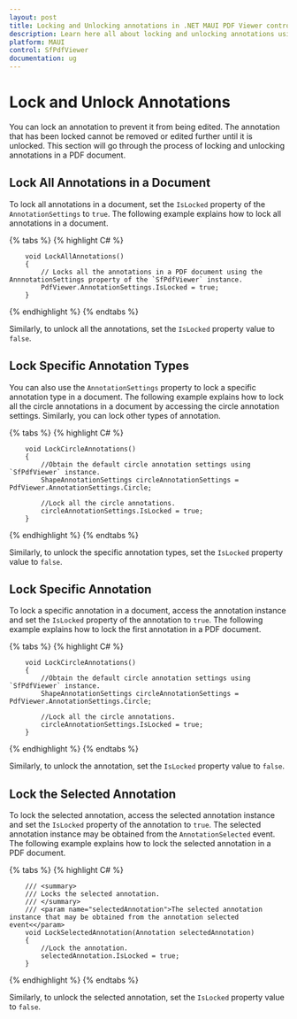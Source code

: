 ```yaml
---
layout: post
title: Locking and Unlocking annotations in .NET MAUI PDF Viewer control | Syncfusion
description: Learn here all about locking and unlocking annotations using Syncfusion .NET MAUI PDF Viewer (SfPdfViewer) control.
platform: MAUI
control: SfPdfViewer
documentation: ug
---
```


# Lock and Unlock Annotations

You can lock an annotation to prevent it from being edited. The annotation that has been locked cannot be removed or edited further until it is unlocked. This section will go through the process of locking and unlocking annotations in a PDF document.

## Lock All Annotations in a Document

To lock all annotations in a document, set the `IsLocked` property of the `AnnotationSettings` to `true`. The following example explains how to lock all annotations in a document.

{% tabs %}
{% highlight C# %}

        void LockAllAnnotations()
        {
            // Locks all the annotations in a PDF document using the AnnnotationSettings property of the `SfPdfViewer` instance.
            PdfViewer.AnnotationSettings.IsLocked = true;
        }

{% endhighlight %}
{% endtabs %}

Similarly, to unlock all the annotations, set the `IsLocked` property value to `false`.

## Lock Specific Annotation Types

You can also use the `AnnotationSettings` property to lock a specific annotation type in a document. The following example explains how to lock all the circle annotations in a document by accessing the circle annotation settings. Similarly, you can lock other types of annotation.

{% tabs %}
{% highlight C# %}

        void LockCircleAnnotations()
        {
            //Obtain the default circle annotation settings using `SfPdfViewer` instance.
            ShapeAnnotationSettings circleAnnotationSettings = PdfViewer.AnnotationSettings.Circle;
            
            //Lock all the circle annotations.
            circleAnnotationSettings.IsLocked = true;
        }

{% endhighlight %}
{% endtabs %}

Similarly, to unlock the specific annotation types, set the `IsLocked` property value to `false`.

## Lock Specific Annotation

To lock a specific annotation in a document, access the annotation instance and set the `IsLocked` property of the annotation to `true`. The following example explains how to lock the first annotation in a PDF document.

{% tabs %}
{% highlight C# %}

        void LockCircleAnnotations()
        {
            //Obtain the default circle annotation settings using `SfPdfViewer` instance.
            ShapeAnnotationSettings circleAnnotationSettings = PdfViewer.AnnotationSettings.Circle;
            
            //Lock all the circle annotations.
            circleAnnotationSettings.IsLocked = true;
        }

{% endhighlight %}
{% endtabs %}

Similarly, to unlock the annotation, set the `IsLocked` property value to `false`.

## Lock the Selected Annotation

To lock the selected annotation, access the selected annotation instance and set the `IsLocked` property of the annotation to `true`. The selected annotation instance may be obtained from the `AnnotationSelected` event. The following example explains how to lock the selected annotation in a PDF document.

{% tabs %}
{% highlight C# %}

        /// <summary>
        /// Locks the selected annotation.
        /// </summary>
        /// <param name="selectedAnnotation">The selected annotation instance that may be obtained from the annotation selected event<</param>
        void LockSelectedAnnotation(Annotation selectedAnnotation)
        {
            //Lock the annotation.
            selectedAnnotation.IsLocked = true;
        }

{% endhighlight %}
{% endtabs %}

Similarly, to unlock the selected annotation, set the `IsLocked` property value to `false`.